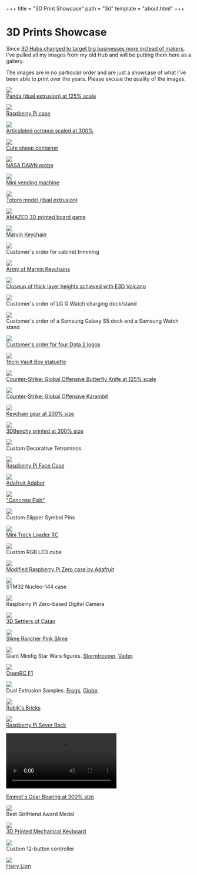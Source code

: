 +++
title = "3D Print Showcase"
path = "3d"
template = "about.html"
+++

# 3D Prints Showcase

Since [3D Hubs changed to target big businesses more instead of makers](https://www.3dhubs.com/blog/3d-hubs-announces-suite-of-new-features-and-switch-to-fulfilled-by-3d-hubs-2/), I've pulled all my images from my old Hub and will be putting them here as a gallery.

The images are in no particular order and are just a showcase of what I've been able to print over the years. Please excuse the quality of the images.

![](/images/3d-prints/001.jpg)  
[Panda (dual extrusion) at 125% scale](http://www.thingiverse.com/thing:640831)

![](/images/3d-prints/002.jpg)  
[Raspberry Pi case](http://www.thingiverse.com/thing:604915)

![](/images/3d-prints/003.jpg)  
[Articulated octopus scaled at 300%](http://www.thingiverse.com/thing:584405)

![](/images/3d-prints/004.jpg)  
[Cute sheep container](http://www.thingiverse.com/thing:283304)

![](/images/3d-prints/005.jpg)  
[NASA DAWN probe](http://www.thingiverse.com/thing:152195)

![](/images/3d-prints/006.jpg)  
[Mini vending machine](http://www.thingiverse.com/thing:250000)

![](/images/3d-prints/007.jpg)  
[Totoro model (dual extrusion)](http://www.thingiverse.com/thing:751247)

![](/images/3d-prints/008.jpg)  
[AMAZED 3D printed board game](http://www.thingiverse.com/thing:412970)

![](/images/3d-prints/009.jpg)  
[Marvin Keychain](http://www.thingiverse.com/thing:215703)

![](/images/3d-prints/010.jpg)  
Customer's order for cabinet trimming

![](/images/3d-prints/011.jpg)  
[Army of Marvin Keychains](http://www.thingiverse.com/thing:215703)

![](/images/3d-prints/012.jpg)  
[Closeup of thick layer heights achieved with E3D Volcano](http://www.thingiverse.com/thing:2007221)

![](/images/3d-prints/013.jpg)  
Customer's order of LG G Watch charging dock/stand

![](/images/3d-prints/014.jpg)  
Customer's order of a Samsung Galaxy S5 dock and a Samsung Watch stand

![](/images/3d-prints/015.jpg)  
[Customer's order for four Dota 2 logos](http://www.thingiverse.com/thing:933081)

![](/images/3d-prints/016.jpg)  
[16cm Vault Boy statuette](http://www.thingiverse.com/thing:179150)

![](/images/3d-prints/017.jpg)  
[Counter-Strike: Global Offensive Butterfly Knife at 125% scale](http://www.thingiverse.com/thing:666519)

![](/images/3d-prints/018.jpg)  
[Counter-Strike: Global Offensive Karambit](http://www.thingiverse.com/thing:334812)

![](/images/3d-prints/019.jpg)  
[Keychain gear at 200% size](http://www.thingiverse.com/thing:561175)

![](/images/3d-prints/020.jpg)  
[3DBenchy printed at 300% size](http://www.thingiverse.com/thing:763622)

![](/images/3d-prints/021.jpg)  
Custom Decorative Tetrominos

![](/images/3d-prints/022.jpg)  
[Raspberry Pi Face Case](http://www.thingiverse.com/thing:417507)

![](/images/3d-prints/023.jpg)  
[Adafruit Adabot](http://www.thingiverse.com/thing:367226)

![](/images/3d-prints/024.jpg)  
["Concrete Fish"](http://www.thingiverse.com/thing:920396)

![](/images/3d-prints/025.jpg)  
Custom Slipper Symbol Pins

![](/images/3d-prints/026.jpg)  
[Mini Track Loader RC](http://www.thingiverse.com/thing:1000713)

![](/images/3d-prints/027.jpg)  
Custom RGB LED cube

![](/images/3d-prints/028.jpg)  
[Modified Raspberry Pi Zero case by Adafruit](http://www.thingiverse.com/thing:1165227)

![](/images/3d-prints/029.jpg)  
STM32 Nucleo-144 case

![](/images/3d-prints/030.jpg)  
Raspberry Pi Zero-based Digital Camera

![](/images/3d-prints/031.jpg)  
[3D Settlers of Catan](http://www.thingiverse.com/thing:26979)

![](/images/3d-prints/032.jpg)  
[Slime Rancher Pink Slime](http://www.thingiverse.com/thing:1613714)

![](/images/3d-prints/033.jpg)  
Giant Minifig Star Wars figures. [Stormtrooper](http://www.thingiverse.com/thing:170704), [Vader](http://www.thingiverse.com/thing:50300).

![](/images/3d-prints/034.jpg)  
[OpenRC F1](http://www.thingiverse.com/thing:1193309)

![](/images/3d-prints/035.jpg)   
Dual Extrusion Samples. [Frogs](http://www.thingiverse.com/thing:329436), [Globe](http://www.thingiverse.com/thing:11660).

![](/images/3d-prints/036.jpg)   
[Rubik's Bricks](http://www.thingiverse.com/thing:2163571)

![](/images/3d-prints/037.jpg)   
[Raspberry Pi Sever Rack](https://www.thingiverse.com/thing:1936196)

<p><video autoplay loop><source src="/images/3d-prints/038.mp4"></video></p>  

[Emmet's Gear Bearing at 300% size](http://www.thingiverse.com/thing:53451)

![](/images/3d-prints/039.jpg)   
Best Girlfriend Award Medal

![](/images/3d-prints/040.jpg)  
[3D Printed Mechanical Keyboard](https://www.thingiverse.com/thing:2704567)

![](/images/3d-prints/041.jpg)   
Custom 12-button controller

![](/images/3d-prints/042.jpg)   
[Hairy Lion](http://www.thingiverse.com/thing:2007221)
